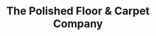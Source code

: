 ---
title: "The Polished Floor & Carpet Company"
url: /leamington-spa/the-polished-floor-und-carpet-company/
shop: Fußböden
---
